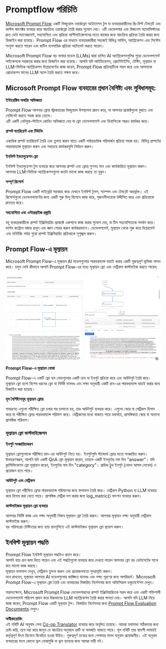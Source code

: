 <!--
CO_OP_TRANSLATOR_METADATA:
{
  "original_hash": "3cbe7629d254f1043193b7fe22524d55",
  "translation_date": "2025-05-09T15:05:44+00:00",
  "source_file": "md/01.Introduction/05/Promptflow.md",
  "language_code": "bn"
}
-->
# **Promptflow পরিচিতি**

[Microsoft Prompt Flow](https://microsoft.github.io/promptflow/index.html?WT.mc_id=aiml-138114-kinfeylo) একটি ভিজ্যুয়াল ওয়ার্কফ্লো অটোমেশন টুল যা ব্যবহারকারীদের প্রি-বিল্ট টেমপ্লেট এবং কাস্টম কানেক্টর ব্যবহার করে স্বয়ংক্রিয় ওয়ার্কফ্লো তৈরি করার সুযোগ দেয়। এটি ডেভেলপার এবং বিজনেস অ্যানালিস্টদের দ্রুত ডেটা ম্যানেজমেন্ট, সহযোগিতা এবং প্রক্রিয়া অপ্টিমাইজেশনের মতো কাজের জন্য স্বয়ংক্রিয় প্রক্রিয়া তৈরি করার জন্য ডিজাইন করা হয়েছে। Prompt Flow এর মাধ্যমে ব্যবহারকারীরা সহজেই বিভিন্ন সার্ভিস, অ্যাপ্লিকেশন এবং সিস্টেম সংযুক্ত করতে পারেন এবং জটিল ব্যবসায়িক প্রক্রিয়া অটোমেট করতে পারেন।

Microsoft Prompt Flow বড় ভাষার মডেল (LLMs) দ্বারা চালিত AI অ্যাপ্লিকেশনগুলির পুরো ডেভেলপমেন্ট সাইকেলকে সহজতর করার জন্য ডিজাইন করা হয়েছে। আপনি যদি আইডিয়েশন, প্রোটোটাইপিং, টেস্টিং, মূল্যায়ন বা LLM-ভিত্তিক অ্যাপ্লিকেশন ডিপ্লয়মেন্টের কাজ করেন, Prompt Flow প্রক্রিয়াটিকে সরল করে এবং আপনাকে প্রোডাকশন মানের LLM অ্যাপ তৈরি করতে সক্ষম করে।

## Microsoft Prompt Flow ব্যবহারের প্রধান বৈশিষ্ট্য এবং সুবিধাসমূহ:

**ইন্টারেক্টিভ অথরিং অভিজ্ঞতা**

Prompt Flow আপনার ফ্লোর স্ট্রাকচারের ভিজ্যুয়াল উপস্থাপনা প্রদান করে, যা আপনার প্রজেক্টগুলো বুঝতে এবং নেভিগেট করতে সহজ করে তোলে।  
এটি একটি নোটবুক-স্টাইলে কোডিং অভিজ্ঞতা দেয় যা ফ্লো ডেভেলপমেন্ট এবং ডিবাগিংকে আরও কার্যকর করে।

**প্রম্পট ভ্যারিয়েন্ট এবং টিউনিং**

একাধিক প্রম্পট ভ্যারিয়েন্ট তৈরি এবং তুলনা করুন যাতে একটি পর্যায়ক্রমিক পরিমার্জন প্রক্রিয়া সহজ হয়। বিভিন্ন প্রম্পটের পারফরম্যান্স মূল্যায়ন করুন এবং সবচেয়ে কার্যকরগুলি নির্বাচন করুন।

**ইনবিল্ট ইভ্যালুয়েশন ফ্লো**

ইনবিল্ট ইভ্যালুয়েশন টুল ব্যবহার করে আপনার প্রম্পট এবং ফ্লোর গুণগত মান এবং কার্যকারিতা মূল্যায়ন করুন।  
আপনার LLM-ভিত্তিক অ্যাপ্লিকেশনগুলো কতটা ভালো কাজ করছে তা বুঝুন।

**সম্পূর্ণ রিসোর্স**

Prompt Flow একটি লাইব্রেরি সরবরাহ করে যেখানে ইনবিল্ট টুলস, স্যাম্পল এবং টেমপ্লেট অন্তর্ভুক্ত। এই রিসোর্সগুলো ডেভেলপমেন্টের জন্য একটি শুরু বিন্দু হিসেবে কাজ করে, সৃজনশীলতাকে উদ্দীপিত করে এবং প্রক্রিয়াকে দ্রুততর করে।

**সহযোগিতা এবং এন্টারপ্রাইজ প্রস্তুতি**

বহু ব্যবহারকারীকে প্রম্পট ইঞ্জিনিয়ারিং প্রজেক্টে একসাথে কাজ করার সুযোগ দেয়, যা টিম সহযোগিতাকে সমর্থন করে।  
ভার্সন কন্ট্রোল বজায় রাখুন এবং জ্ঞান শেয়ার করুন কার্যকরভাবে। ডেভেলপমেন্ট, মূল্যায়ন থেকে শুরু করে ডিপ্লয়মেন্ট এবং মনিটরিং পর্যন্ত পুরো প্রম্পট ইঞ্জিনিয়ারিং প্রক্রিয়াকে সুশৃঙ্খল করুন।

## Prompt Flow-এ মূল্যায়ন

Microsoft Prompt Flow-এ মূল্যায়ন AI মডেলগুলোর পারফরম্যান্স যাচাই করার একটি গুরুত্বপূর্ণ ভূমিকা পালন করে। চলুন দেখি কীভাবে আপনি Prompt Flow-এর মধ্যে মূল্যায়ন ফ্লো এবং মেট্রিকস কাস্টমাইজ করতে পারেন:

![PFVizualise](../../../../../translated_images/pfvisualize.93c453890f4088830217fa7308b1a589058ed499bbfff160c85676066b5cbf2d.bn.png)

**Prompt Flow-এ মূল্যায়ন বোঝা**

Prompt Flow-এ একটি ফ্লো হল নোডগুলোর একটি ক্রম যা ইনপুট প্রক্রিয়া করে এবং আউটপুট তৈরি করে। মূল্যায়ন ফ্লো হলো বিশেষ ধরনের ফ্লো যা নির্দিষ্ট মানদণ্ড এবং লক্ষ্য অনুযায়ী একটি রান-এর পারফরম্যান্স যাচাই করার জন্য ডিজাইন করা হয়েছে।

**মূল বৈশিষ্ট্যসমূহ মূল্যায়ন ফ্লোর**

সাধারণত এগুলো পরীক্ষিত ফ্লো চলার পর চালানো হয়, তার আউটপুট ব্যবহার করে। এগুলো স্কোর বা মেট্রিকস হিসাব করে যা পরীক্ষিত ফ্লোর পারফরম্যান্স পরিমাপ করে। মেট্রিকসের মধ্যে থাকতে পারে যথার্থতা, প্রাসঙ্গিকতা স্কোর বা অন্যান্য প্রাসঙ্গিক পরিমাপ।

### মূল্যায়ন ফ্লো কাস্টমাইজেশন

**ইনপুট সংজ্ঞায়িতকরণ**

মূল্যায়ন ফ্লোগুলোকে পরীক্ষিত রান-এর আউটপুট নিতে হয়। ইনপুটগুলি স্ট্যান্ডার্ড ফ্লোর মতো সংজ্ঞায়িত করুন।  
উদাহরণস্বরূপ, আপনি যদি একটি QnA ফ্লো মূল্যায়ন করেন, তাহলে একটি ইনপুটের নাম দিন "answer"। যদি ক্লাসিফিকেশন ফ্লো মূল্যায়ন করেন, ইনপুটের নাম দিন "category"। গ্রাউন্ড ট্রুথ ইনপুট (যেমন আসল লেবেল) ও প্রয়োজন হতে পারে।

**আউটপুট এবং মেট্রিকস**

মূল্যায়ন ফ্লো পরীক্ষিত ফ্লোর পারফরম্যান্স পরিমাপের জন্য ফলাফল তৈরি করে। মেট্রিকস Python বা LLM ব্যবহার করে হিসাব করা যেতে পারে। প্রাসঙ্গিক মেট্রিক লগ করার জন্য log_metric() ফাংশন ব্যবহার করুন।

**কাস্টমাইজড মূল্যায়ন ফ্লো ব্যবহার**

আপনার নির্দিষ্ট কাজ এবং লক্ষ্য অনুযায়ী নিজস্ব মূল্যায়ন ফ্লো তৈরি করুন। আপনার মূল্যায়ন লক্ষ্য অনুযায়ী মেট্রিকস কাস্টমাইজ করুন।  
বড় পরিসরের টেস্টিংয়ের জন্য ব্যাচ রানগুলিতে এই কাস্টমাইজড মূল্যায়ন ফ্লো প্রয়োগ করুন।

## ইনবিল্ট মূল্যায়ন পদ্ধতি

Prompt Flow ইনবিল্ট মূল্যায়ন পদ্ধতিও প্রদান করে।  
আপনি ব্যাচ রান জমা দিতে পারেন এবং এই পদ্ধতিগুলো ব্যবহার করে দেখতে পারেন আপনার ফ্লো বড় ডেটাসেটের সাথে কত ভালো কাজ করছে।  
মূল্যায়ন ফলাফল দেখুন, মেট্রিকস তুলনা করুন এবং প্রয়োজনমতো পুনরাবৃত্তি করুন।  
মনে রাখবেন, মূল্যায়ন আপনার AI মডেলগুলোর কাঙ্ক্ষিত মানদণ্ড এবং লক্ষ্য পূরণের জন্য অপরিহার্য। Microsoft Prompt Flow-এ মূল্যায়ন ফ্লো তৈরি এবং ব্যবহারের বিস্তারিত নির্দেশনার জন্য অফিসিয়াল ডকুমেন্টেশন দেখুন।

সারসংক্ষেপে, Microsoft Prompt Flow ডেভেলপারদের প্রম্পট ইঞ্জিনিয়ারিংকে সরল করে এবং একটি শক্তিশালী ডেভেলপমেন্ট পরিবেশ প্রদান করে উচ্চমানের LLM অ্যাপ্লিকেশন তৈরি করার ক্ষমতা দেয়। আপনি যদি LLM নিয়ে কাজ করেন, Prompt Flow একটি মূল্যবান টুল। বিস্তারিত নির্দেশনার জন্য [Prompt Flow Evaluation Documents](https://learn.microsoft.com/azure/machine-learning/prompt-flow/how-to-develop-an-evaluation-flow?view=azureml-api-2?WT.mc_id=aiml-138114-kinfeylo) দেখুন।

**অস্বীকারোক্তি**:  
এই নথিটি AI অনুবাদ সেবা [Co-op Translator](https://github.com/Azure/co-op-translator) ব্যবহার করে অনূদিত হয়েছে। আমরা যথাসাধ্য সঠিকতার জন্য চেষ্টা করি, তবে দয়া করে জানুন যে স্বয়ংক্রিয় অনুবাদে ত্রুটি বা অসঙ্গতি থাকতে পারে। মূল নথিটি তার স্বদেশী ভাষায়ই কর্তৃত্বপূর্ণ উৎস হিসেবে বিবেচিত হওয়া উচিত। গুরুত্বপূর্ণ তথ্যের জন্য পেশাদার মানব অনুবাদ প্রয়োজনীয়। এই অনুবাদ ব্যবহারের ফলে কোনো ভুল বোঝাবুঝি বা ভুল ব্যাখ্যার জন্য আমরা দায়ী নই।